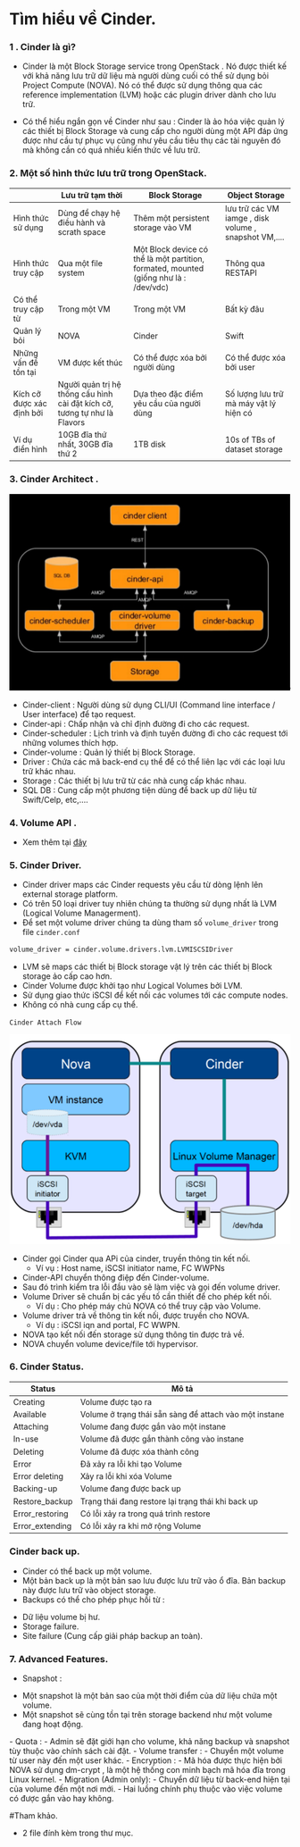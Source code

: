 # Tìm hiểu về Cinder.

### 1 . Cinder là gì?

- Cinder là một Block Storage service trong OpenStack . Nó được thiết kế với khả năng lưu trữ dữ liệu mà người dùng cuối có thể sử dụng bỏi Project Compute (NOVA). 
Nó có thể được sử dụng thông qua các reference implementation (LVM) hoặc các plugin driver dành cho lưu trữ.

- Có thể hiểu ngắn gọn về Cinder như sau : Cinder là ảo hóa việc quản lý các thiết bị Block Storage và cung cấp cho người dùng một API 
đáp ứng được như cầu tự phục vụ cũng như yêu cầu tiêu thụ các tài nguyên đó mà không cần có quá nhiều kiến thức về lưu trữ.

### 2. Một số hình thức lưu trữ trong OpenStack.

|             |Lưu trữ tạm thời|Block Storage|Object Storage|
|-------------|----------------|-------------|--------------|
|Hình thức sử dụng |Dùng để chạy hệ điều hành và scrath space|Thêm một persistent storage vào VM|lưu trữ các VM iamge , disk volume , snapshot VM,....|
|Hình thức truy cập|Qua một file system|Một Block device có thể là một partition, formated, mounted (giống như là : /dev/vdc)|Thông qua RESTAPI|
|Có thể truy cập từ|Trong một VM|Trong một VM|Bất kỳ đâu|
|Quản lý bỏi|NOVA|Cinder|Swift|
|Những vấn đề tồn tại|VM được kết thúc|Có thể được xóa bởi người dùng|Có thể được xóa bởi user|
|Kích cỡ được xác định bởi|Người quản trị hệ thống cấu hình cài đặt kích cỡ, tương tự như là Flavors|Dựa theo đặc điểm yêu cầu của người dùng|Số lượng lưu trữ mà máy vật lý hiện có|
|Ví dụ điển hình|10GB đĩa thứ nhất, 30GB đĩa thứ 2|1TB disk|10s of TBs of dataset storage|

### 3. Cinder Architect .

![cinder-Architect](/images/cinder-Architect.png)

- Cinder-client : Người dùng sử dụng CLI/UI (Command line interface / User interface) để tạo request.
- Cinder-api : Chấp nhận và chỉ định đường đi cho các request.
- Cinder-scheduler : Lịch trình và định tuyến đường đi cho các request tới những volumes thích hợp.
- Cinder-volume : Quản lý thiết bị Block Storage.
- Driver : Chứa các mã back-end cụ thể để có thể liên lạc với các loại lưu trữ khác nhau. 
- Storage : Các thiết bị lưu trữ từ các nhà cung cấp khác nhau.
- SQL DB : Cung cấp một phương tiện dùng để back up dữ liệu từ Swift/Celp, etc,....

### 4. Volume API .

- Xem thêm tại [đây](https://developer.openstack.org/api-ref/block-storage/)

### 5. Cinder Driver.

- Cinder driver maps các Cinder requests yêu cầu từ dòng lệnh lên external storage platform.
- Có trên 50 loại driver tuy nhiên chúng ta thường sử dụng nhất là LVM (Logical Volume Managerment).
- Để set một volume driver chúng ta dùng tham số `volume_driver` trong file `cinder.conf`

```sh
volume_driver = cinder.volume.drivers.lvm.LVMISCSIDriver
```

- LVM sẽ maps các thiết bị Block storage vật lý trên các thiết bị Block storage ảo cấp cao hơn.
- Cinder Volume được khởi tạo như Logical Volumes bởi LVM.
- Sử dụng giao thức iSCSI để kết nối các volumes tới các compute nodes.
- Không có nhà cung cấp cụ thể.

`Cinder Attach Flow` 

![cinder-attach-flow](/05-Cinder/images/cinder-attach-flow.png)

- Cinder gọi Cinder qua APi của cinder, truyền thông tin kết nối.
  - Ví vụ :  Host name, iSCSI initiator name, FC WWPNs
- Cinder-API chuyển thông điệp đến Cinder-volume.
- Sau đó trình kiểm tra lỗi đầu vào sẽ làm việc và gọi đến volume driver.
- Volume Driver sẽ chuẩn bị các yếu tố cần thiết để cho phép kết nối.
  - Ví dụ : Cho phép máy chủ NOVA có thể truy cập vào Volume.
- Volume driver trả về thông tin kết nối, được truyền cho NOVA.
  - Ví dụ : iSCSI iqn and portal, FC WWPN.
- NOVA tạo kết nối đến storage sử dụng thông tin được trả về.
- NOVA chuyển volume device/file tới hypervisor.


### 6. Cinder Status.

|Status|Mô tả|
|------|-----|
|Creating|Volume được tạo ra|
|Available|Volume ở trạng thái sẵn sàng để attach vào một instane|
|Attaching|Volume đang được gắn vào một instane|
|In-use|Volume đã được gắn thành công vào instane|
|Deleting|Volume đã được xóa thành công|
|Error|Đã xảy ra lỗi khi tạo Volume|
|Error deleting|Xảy ra lỗi khi xóa Volume|
|Backing-up|Volume đang được back up|
|Restore_backup|Trạng thái đang restore lại trạng thái khi back up|
|Error_restoring|Có lỗi xảy ra trong quá trình restore|
|Error_extending|Có lỗi xảy ra khi mở rộng Volume|


### Cinder back up.
- Cinder có thể back up một volume.
- Một bản back up là một bản sao lưu được lưu trữ vào ổ đĩa. Bản backup này được lưu trữ vào object storage.
- Backups có thể cho phép phục hồi từ :
 <ul>
  <li>Dữ liệu volume bị hư.</li>
  <li>Storage failure.</li>
  <li>Site failure (Cung cấp giải pháp backup an toàn).</li>
 </ul>

### 7. Advanced Features.

- Snapshot :
 <ul>
  <li>Một snapshot là một bản sao của một thời điểm của dữ liệu chứa một volume.</li>
  <li>Một snapshot sẽ cùng tồn tại trên storage backend như một volume đang hoạt động.</li>
 </ul>
- Quota :
  - Admin sẽ đặt giới hạn cho volume, khả năng backup và snapshot tùy thuộc vào chính sách cài đặt.
- Volume transfer :
  - Chuyển một volume từ user này đến một user khác.
- Encryption :
  - Mã hóa được thực hiện bởi NOVA sử dụng dm-crypt , là một hệ thống con minh bạch mã hóa đĩa trong Linux kernel.
- Migration (Admin only):
  - Chuyển dữ liệu từ back-end hiện tại của volume đến một nơi mới.
  - Hai luồng chính phụ thuộc vào việc volume có được gắn vào hay không.

#Tham khảo.

- 2 file đính kèm trong thư mục.